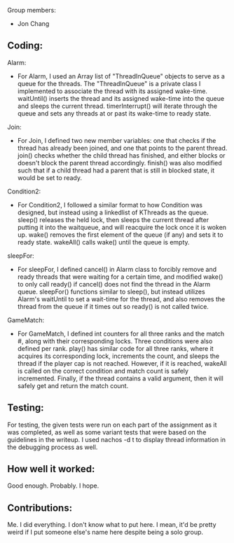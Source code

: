 Group members: 
- Jon Chang


Coding:
-----------
Alarm:
- For Alarm, I used an Array list of "ThreadInQueue" objects to serve as a 
queue for the threads. The "ThreadInQueue" is a private class I implemented to 
associate the thread with its assigned wake-time. waitUntil() inserts the thread and its assigned wake-time into the queue and sleeps the current thread. timerInterrupt() will iterate through the queue and sets any threads at or past its wake-time to ready state.

Join:
- For Join, I defined two new member variables: one that checks if the thread has already been joined, and one that points to the parent thread. join() checks whether the child thread has finished, and either blocks or doesn't block the parent thread accordingly. finish() was also modified such that if a child thread had a parent that is still in blocked state, it would be set to ready.

Condition2:
- For Condition2, I followed a similar format to how Condition was designed, but instead using a linkedlist of KThreads as the queue. sleep() releases the held lock, then sleeps the current thread after putting it into the waitqueue, and will reacquire the lock once it is woken up. wake() removes the first element of the queue (if any) and sets it to ready state. wakeAll() calls wake() until the queue is empty.

sleepFor:
- For sleepFor, I defined cancel() in Alarm class to forcibly remove and ready threads that were waiting for a certain time, and modified wake() to only call ready() if cancel() does not find the thread in the Alarm queue. sleepFor() functions similar to sleep(), but instead utilizes Alarm's waitUntil to set a wait-time for the thread, and also removes the thread from the queue if it times out so ready() is not called twice. 

GameMatch:
- For GameMatch, I defined int counters for all three ranks and the match #, along with their corresponding locks. Three conditions were also defined per rank. play() has similar code for all three ranks, where it acquires its corresponding lock, increments the count, and sleeps the thread if the player cap is not reached. However, if it is reached, wakeAll is called on the correct condition and match count is safely incremented. Finally, if the thread contains a valid argument, then it will safely get and return the match count.  


Testing:
-----------
For testing, the given tests were run on each part of the assignment as it was completed, as well as some variant tests that were based on the guidelines in the writeup. I used nachos -d t to display thread information in the debugging process as well. 


How well it worked:
------------
Good enough. Probably. I hope. 


Contributions:
------------
Me. I did everything. I don't know what to put here. I mean, it'd be pretty weird if I put someone else's name here despite being a solo group. 
